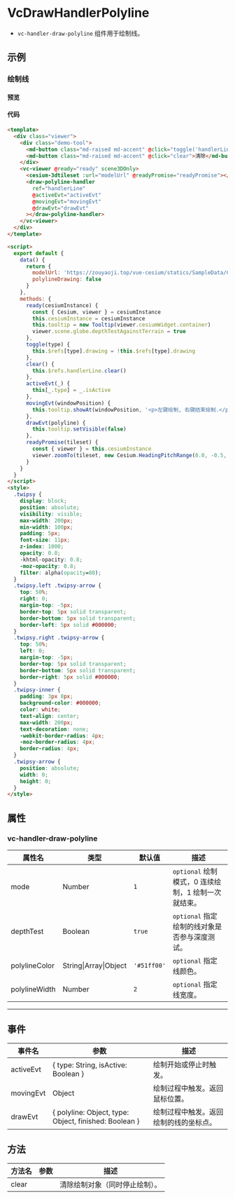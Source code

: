 # VcDrawHandlerPolyline

- `vc-handler-draw-polyline` 组件用于绘制线。

## 示例

### 绘制线

#### 预览

<doc-preview>
  <template>
    <div class="viewer">
      <div class="demo-tool">
        <md-button class="md-raised md-accent" @click="toggle('handlerLine')">{{ polylineDrawing ? '停止' : '绘制线' }}</md-button>
        <md-button class="md-raised md-accent" @click="clear">清除</md-button>
      </div>
      <vc-viewer @ready="ready" scene3DOnly>
        <vc-primitive-3dtileset :url="modelUrl" @readyPromise="readyPromise"></vc-primitive-3dtileset>
        <vc-handler-draw-polyline ref="handlerLine" @activeEvt="activeEvt" @movingEvt="movingEvt" @drawEvt="drawEvt"></vc-handler-draw-polyline>
      </vc-viewer>
    </div>
  </template>

  <script>
    export default {
      data () {
        return {
          modelUrl: 'https://zouyaoji.top/vue-cesium/statics/SampleData/Cesium3DTiles/Tilesets/Tileset/tileset.json',
          polylineDrawing: false
        }
      },
      methods: {
        ready (cesiumInstance) {
          const {Cesium, viewer} = cesiumInstance
          this.cesiumInstance = cesiumInstance
          this.tooltip = createTooltip(viewer.cesiumWidget.container)
          viewer.scene.globe.depthTestAgainstTerrain = true
        },
        toggle (type) {
          this.$refs[type].drawing = !this.$refs[type].drawing
        },
        clear () {
          this.$refs.handlerLine.clear()
        },
        activeEvt (_) {
          this[_.type] = _.isActive
        },
        movingEvt(windowPosition) {
          this.tooltip.showAt(windowPosition,'<p>左键绘制, 右键结束绘制.</p>')
        },
        drawEvt (result) {
          result.finished && this.tooltip.setVisible(false);
        },
        readyPromise (tileset) {
          const {viewer} = this.cesiumInstance
          viewer.zoomTo(tileset, new Cesium.HeadingPitchRange(0.0, -0.5, tileset.boundingSphere.radius * 2.0))
        }
      }
    }
  </script>
  <style>
  .twipsy {
      display: block;
      position: absolute;
      visibility: visible;
      max-width: 200px;
      min-width: 100px;
      padding: 5px;
      font-size: 11px;
      z-index: 1000;
      opacity: 0.8;
      -khtml-opacity: 0.8;
      -moz-opacity: 0.8;
      filter: alpha(opacity=80);
  }
  .twipsy.left .twipsy-arrow {
      top: 50%;
      right: 0;
      margin-top: -5px;
      border-top: 5px solid transparent;
      border-bottom: 5px solid transparent;
      border-left: 5px solid #000000;
  }
  .twipsy.right .twipsy-arrow {
      top: 50%;
      left: 0;
      margin-top: -5px;
      border-top: 5px solid transparent;
      border-bottom: 5px solid transparent;
      border-right: 5px solid #000000;
  }
  .twipsy-inner {
      padding: 3px 8px;
      background-color: #000000;
      color: white;
      text-align: center;
      max-width: 200px;
      text-decoration: none;
      -webkit-border-radius: 4px;
      -moz-border-radius: 4px;
      border-radius: 4px;
  }
  .twipsy-arrow {
      position: absolute;
      width: 0;
      height: 0;
  }
  </style>
</doc-preview>

#### 代码

```html
<template>
  <div class="viewer">
    <div class="demo-tool">
      <md-button class="md-raised md-accent" @click="toggle('handlerLine')">{{ polylineDrawing ? '停止' : '绘制线' }}</md-button>
      <md-button class="md-raised md-accent" @click="clear">清除</md-button>
    </div>
    <vc-viewer @ready="ready" scene3DOnly>
      <cesium-3dtileset :url="modelUrl" @readyPromise="readyPromise"></cesium-3dtileset>
      <draw-polyline-handler
        ref="handlerLine"
        @activeEvt="activeEvt"
        @movingEvt="movingEvt"
        @drawEvt="drawEvt"
      ></draw-polyline-handler>
    </vc-viewer>
  </div>
</template>

<script>
  export default {
    data() {
      return {
        modelUrl: 'https://zouyaoji.top/vue-cesium/statics/SampleData/Cesium3DTiles/Tilesets/Tileset/tileset.json',
        polylineDrawing: false
      }
    },
    methods: {
      ready(cesiumInstance) {
        const { Cesium, viewer } = cesiumInstance
        this.cesiumInstance = cesiumInstance
        this.tooltip = new Tooltip(viewer.cesiumWidget.container)
        viewer.scene.globe.depthTestAgainstTerrain = true
      },
      toggle(type) {
        this.$refs[type].drawing = !this.$refs[type].drawing
      },
      clear() {
        this.$refs.handlerLine.clear()
      },
      activeEvt(_) {
        this[_.type] = _.isActive
      },
      movingEvt(windowPosition) {
        this.tooltip.showAt(windowPosition, '<p>左键绘制, 右键结束绘制.</p>')
      },
      drawEvt(polyline) {
        this.tooltip.setVisible(false)
      },
      readyPromise(tileset) {
        const { viewer } = this.cesiumInstance
        viewer.zoomTo(tileset, new Cesium.HeadingPitchRange(0.0, -0.5, tileset.boundingSphere.radius * 2.0))
      }
    }
  }
</script>
<style>
  .twipsy {
    display: block;
    position: absolute;
    visibility: visible;
    max-width: 200px;
    min-width: 100px;
    padding: 5px;
    font-size: 11px;
    z-index: 1000;
    opacity: 0.8;
    -khtml-opacity: 0.8;
    -moz-opacity: 0.8;
    filter: alpha(opacity=80);
  }
  .twipsy.left .twipsy-arrow {
    top: 50%;
    right: 0;
    margin-top: -5px;
    border-top: 5px solid transparent;
    border-bottom: 5px solid transparent;
    border-left: 5px solid #000000;
  }
  .twipsy.right .twipsy-arrow {
    top: 50%;
    left: 0;
    margin-top: -5px;
    border-top: 5px solid transparent;
    border-bottom: 5px solid transparent;
    border-right: 5px solid #000000;
  }
  .twipsy-inner {
    padding: 3px 8px;
    background-color: #000000;
    color: white;
    text-align: center;
    max-width: 200px;
    text-decoration: none;
    -webkit-border-radius: 4px;
    -moz-border-radius: 4px;
    border-radius: 4px;
  }
  .twipsy-arrow {
    position: absolute;
    width: 0;
    height: 0;
  }
</style>
```

## 属性

### vc-handler-draw-polyline

| 属性名        | 类型                  | 默认值      | 描述                                                |
| ------------- | --------------------- | ----------- | --------------------------------------------------- |
| mode          | Number                | `1`         | `optional` 绘制模式，0 连续绘制，1 绘制一次就结束。 |
| depthTest     | Boolean               | `true`      | `optional` 指定绘制的线对象是否参与深度测试。       |
| polylineColor | String\|Array\|Object | `'#51ff00'` | `optional` 指定线颜色。                             |
| polylineWidth | Number                | `2`         | `optional` 指定线宽度。                             |

---

## 事件

| 事件名    | 参数                                                  | 描述                                   |
| --------- | ----------------------------------------------------- | -------------------------------------- |
| activeEvt | { type: String, isActive: Boolean }                   | 绘制开始或停止时触发。                 |
| movingEvt | Object                                                | 绘制过程中触发。返回鼠标位置。         |
| drawEvt   | { polyline: Object, type: Object, finished: Boolean } | 绘制过程中触发。返回绘制的线的坐标点。 |

## 方法

| 方法名 | 参数 | 描述                           |
| ------ | ---- | ------------------------------ |
| clear  |      | 清除绘制对象（同时停止绘制）。 |
